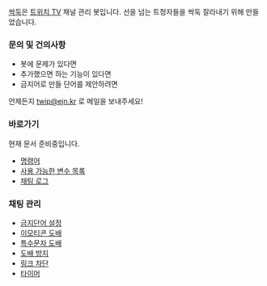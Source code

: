 [싹둑](http://ssakdook.twip.kr)은 [트위치 TV](https://twitch.tv) 채널 관리 봇입니다. 선을 넘는 트청자들을 싹둑 잘라내기 위해 만들었습니다.

### 문의 및 건의사항
* 봇에 문제가 있다면
* 추가했으면 하는 기능이 있다면
* 금지어로 만들 단어를 제안하려면

언제든지 twip@ejn.kr 로 메일을 보내주세요!

### 바로가기
현재 문서 준비중입니다.

* [명령어](plugin/command.md)
* [사용 가능한 변수 목록](variables.md)
* [채팅 로그](plugin/chatlog.md)

### 채팅 관리
* [금지단어 설정](plugin/blacklist_word.md)
* [이모티콘 도배](plugin/excess_emotes.md)
* [특수문자 도배](plugin/excess_symbols.md)
* [도배 방지](plugin/repetitions.md)
* [링크 차단](plugin/links.md)
* [타이머](plugin/timer.md)